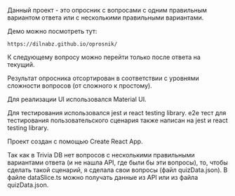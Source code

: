 Данный проект - это опросник с вопросами с одним правильным вариантом ответа или с несколькими правильными вариантами.

Демо можно посмотреть тут:

```
https://dilnabz.github.io/oprosnik/

```

К следующему вопросу можно перейти только после ответа на текущий.

Результат опросника отсортирован в соответствии с уровнями сложности вопросов (от сложного к простому).

Для реализации UI использовался Material UI.

Для тестирования использовался jest и react testing library. e2e тест для тестирования пользовательского сценария также написан на jest и react testing library.

Проект создан с помощью Create React App.

Так как в Trivia DB нет вопросов с несколькими правильными вариантами ответа (и не нашла API, где были бы эти вопросы), то, чтобы сделать такой сценарий, я сделала свои вопросы (файл quizData.json). В файле dataSlice.ts можно получать данные из API или из файла quizData.json.

